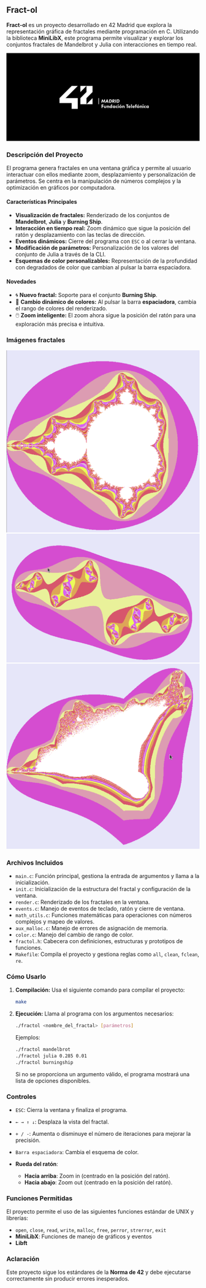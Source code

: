 ## Fract-ol

**Fract-ol** es un proyecto desarrollado en 42 Madrid que explora la representación gráfica de fractales mediante programación en C. Utilizando la biblioteca **MiniLibX**, este programa permite visualizar y explorar los conjuntos fractales de Mandelbrot y Julia con interacciones en tiempo real.

![Logo 42 Madrid](42-Madrid.jpeg)

### Descripción del Proyecto

El programa genera fractales en una ventana gráfica y permite al usuario interactuar con ellos mediante zoom, desplazamiento y personalización de parámetros. Se centra en la manipulación de números complejos y la optimización en gráficos por computadora.

#### Características Principales

* **Visualización de fractales:** Renderizado de los conjuntos de **Mandelbrot**, **Julia** y **Burning Ship**.
* **Interacción en tiempo real:** Zoom dinámico que sigue la posición del ratón y desplazamiento con las teclas de dirección.
* **Eventos dinámicos:** Cierre del programa con `ESC` o al cerrar la ventana.
* **Modificación de parámetros:** Personalización de los valores del conjunto de Julia a través de la CLI.
* **Esquemas de color personalizables:** Representación de la profundidad con degradados de color que cambian al pulsar la barra espaciadora.

#### Novedades

* 🌀 **Nuevo fractal:** Soporte para el conjunto **Burning Ship**.
* 🎨 **Cambio dinámico de colores:** Al pulsar la barra **espaciadora**, cambia el rango de colores del renderizado.
* 🖱️ **Zoom inteligente:** El zoom ahora sigue la posición del ratón para una exploración más precisa e intuitiva.

### Imágenes fractales

![Mandelbrot](fractol-mandelbrot.png)
![Julia](fractol-julia.png)
![Burningship](fractol-burningship.png)

### Archivos Incluidos

* `main.c`: Función principal, gestiona la entrada de argumentos y llama a la inicialización.
* `init.c`: Inicialización de la estructura del fractal y configuración de la ventana.
* `render.c`: Renderizado de los fractales en la ventana.
* `events.c`: Manejo de eventos de teclado, ratón y cierre de ventana.
* `math_utils.c`: Funciones matemáticas para operaciones con números complejos y mapeo de valores.
* `aux_malloc.c`: Manejo de errores de asignación de memoria.
* `color.c`: Manejo del cambio de rango de color.
* `fractol.h`: Cabecera con definiciones, estructuras y prototipos de funciones.
* `Makefile`: Compila el proyecto y gestiona reglas como `all`, `clean`, `fclean`, `re`.

### Cómo Usarlo

1. **Compilación:**
   Usa el siguiente comando para compilar el proyecto:

   ```bash
   make
   ```

2. **Ejecución:**
   Llama al programa con los argumentos necesarios:

   ```bash
   ./fractol <nombre_del_fractal> [parámetros]
   ```

   Ejemplos:

   ```bash
   ./fractol mandelbrot
   ./fractol julia 0.285 0.01
   ./fractol burningship
   ```

   Si no se proporciona un argumento válido, el programa mostrará una lista de opciones disponibles.

### Controles

* `ESC`: Cierra la ventana y finaliza el programa.
* `← → ↑ ↓`: Desplaza la vista del fractal.
* `+ / -`: Aumenta o disminuye el número de iteraciones para mejorar la precisión.
* `Barra espaciadora`: Cambia el esquema de color.
* **Rueda del ratón**:

  * **Hacia arriba**: Zoom in (centrado en la posición del ratón).
  * **Hacia abajo**: Zoom out (centrado en la posición del ratón).

### Funciones Permitidas

El proyecto permite el uso de las siguientes funciones estándar de UNIX y librerías:

* `open`, `close`, `read`, `write`, `malloc`, `free`, `perror`, `strerror`, `exit`
* **MiniLibX**: Funciones de manejo de gráficos y eventos
* **Libft**

### Aclaración

Este proyecto sigue los estándares de la **Norma de 42** y debe ejecutarse correctamente sin producir errores inesperados.
